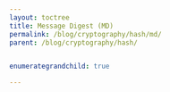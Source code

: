```yaml
---
layout: toctree
title: Message Digest (MD)
permalink: /blog/cryptography/hash/md/
parent: /blog/cryptography/hash/


enumerategrandchild: true

---
```

